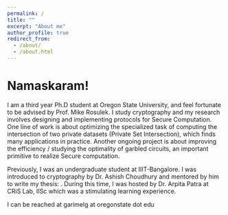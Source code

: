 ```yaml
---
permalink: /
title: ""
excerpt: "About me"
author_profile: true
redirect_from: 
  - /about/
  - /about.html
---
```

Namaskaram!
======

I am a third year Ph.D student at Oregon State University, and feel fortunate to be advised by Prof. Mike Rosulek. I study cryptography and my research involves designing and implementing protocols for Secure Computation. One line of work is about optimizing the specialized task of computing the intersection of two private datasets (Private Set Intersection), which finds many applications in practice. Another ongoing project is about improving the efficiency / studying the optimality of garbled circuits, an important primitive to realize Secure computation. 

Previously, I was an undergraduate student at IIIT-Bangalore. I was introduced to cryptography by Dr. Ashish Choudhury and 
mentored by him to write my thesis: . During this time, I was hosted by Dr. Arpita Patra at CRiS Lab, IISc which was a stimulating learning experience. 

I can be reached at garimelg at oregonstate dot edu
